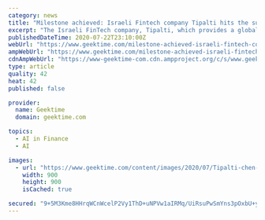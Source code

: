 ```yaml
---
category: news
title: "Milestone achieved: Israeli Fintech company Tipalti hits the success button"
excerpt: "The Israeli FinTech company, Tipalti, which provides a global payables ... In the first half of the year we opened the new offices in Canada, as well as launched our new AI-powered solution to improve decision making in payables...\" Tipalti CEO Chen ..."
publishedDateTime: 2020-07-22T23:10:00Z
webUrl: "https://www.geektime.com/milestone-achieved-israeli-fintech-co-tipalti-hits-the-success-button/"
ampWebUrl: "https://www.geektime.com/milestone-achieved-israeli-fintech-co-tipalti-hits-the-success-button/amp/"
cdnAmpWebUrl: "https://www-geektime-com.cdn.ampproject.org/c/s/www.geektime.com/milestone-achieved-israeli-fintech-co-tipalti-hits-the-success-button/amp/"
type: article
quality: 42
heat: 42
published: false

provider:
  name: Geektime
  domain: geektime.com

topics:
  - AI in Finance
  - AI

images:
  - url: "https://www.geektime.com/content/images/2020/07/Tipalti-chen-amit-copy-1.jpg"
    width: 900
    height: 900
    isCached: true

secured: "9+5M3Kme8HHrqWCnWcelP2Vy1ThD+uNPVw1aIRMq/UiRsuPwSmYns3pOxbU+yVkM+QN02IjUcIGV8gK8zcnhdMFDmNXa5hujCqSVDhpKdQiro0Vr3sle+676oXJafjO/BswwaTQX9Tr+NKoaj3URHctGF24JaxDtuSRv9IkoYVq4XbWW7PAR/XaWlX5jLZ6DST1hcnpPGjK6jv/6xSKevY7jVNbkACFojKeGBK/X1o6F58bGC5MadtzYzif4Tl5+XZWSWgql9DHpERcYViTv7MV/X/G7yhPREx2bL1YAUhiVC3jehtBz3YIKsmnSPi9yUPyAVJEEPLauyQxcPg5qEA==;+hGCRhCWfxnak7gay4owFg=="
---
```


